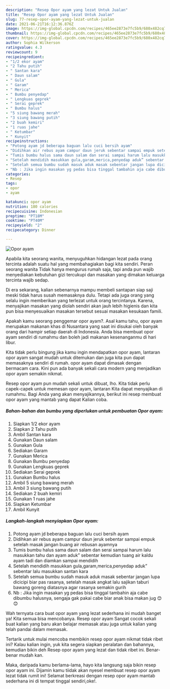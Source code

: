 ```yaml
---
description: "Resep Opor ayam yang lezat Untuk Jualan"
title: "Resep Opor ayam yang lezat Untuk Jualan"
slug: 77-resep-opor-ayam-yang-lezat-untuk-jualan
date: 2021-06-21T16:12:36.876Z
image: https://img-global.cpcdn.com/recipes/465ee2873e7fc5b9/680x482cq70/opor-ayam-foto-resep-utama.jpg
thumbnail: https://img-global.cpcdn.com/recipes/465ee2873e7fc5b9/680x482cq70/opor-ayam-foto-resep-utama.jpg
cover: https://img-global.cpcdn.com/recipes/465ee2873e7fc5b9/680x482cq70/opor-ayam-foto-resep-utama.jpg
author: Sophia Wilkerson
ratingvalue: 4.3
reviewcount: 9
recipeingredient:
- "1/2 ekor ayam"
- "2 Tahu putih"
- " Santan kara"
- " Daun salam"
- " Gula"
- " Garam"
- " Merica"
- " Bumbu penyedap"
- " Lengkuas geprek"
- " Serai geprek"
- " Bumbu halus"
- "5 siung bawang merah"
- "3 siung bawang putih"
- "2 buah kemiri"
- "1 ruas jahe"
- " Ketumbar"
- " Kunyit"
recipeinstructions:
- "Potong ayam jd beberapa baguan lalu cuci bersih ayam"
- "Didihkan air rebus ayam campur daun jeruk sebentar sampai empuk setelah masak jangan buang air rebusan ayamnya"
- "Tumis bumbu halus sama daun salam dan serai sampai harum lalu masukkan tahu dan ayam aduk” sebentar kemudian tuang air kaldu ayam tadi dan diamkan sampai mendidih"
- "Setelah mendidih masukkan gula,garam,merica,penyedap aduk” sebentar lalu masukkan santan kara"
- "Setelah semua bumbu sudah masuk aduk masak sebentar jangan lupa dicicipi biar pas rasanya, setelah masak angkat lalu sajikan taburi bawang goreng diatasnya agar rasanya semakin gurih"
- "Nb : Jika ingin masakan yg pedas bisa tinggal tambahin aja cabe dibumbu halusnya, sengaja gak pakai cabe biar anak bisa makan jug 😊😊"
categories:
- Resep
tags:
- opor
- ayam

katakunci: opor ayam 
nutrition: 180 calories
recipecuisine: Indonesian
preptime: "PT18M"
cooktime: "PT40M"
recipeyield: "2"
recipecategory: Dinner

---
```



![Opor ayam](https://img-global.cpcdn.com/recipes/465ee2873e7fc5b9/680x482cq70/opor-ayam-foto-resep-utama.jpg)

Apabila kita seorang wanita, menyuguhkan hidangan lezat pada orang tercinta adalah suatu hal yang membahagiakan bagi kita sendiri. Peran seorang  wanita Tidak hanya mengurus rumah saja, tapi anda pun wajib menyediakan kebutuhan gizi tercukupi dan masakan yang dimakan keluarga tercinta wajib sedap.

Di era  sekarang, kalian sebenarnya mampu membeli santapan siap saji meski tidak harus susah memasaknya dulu. Tetapi ada juga orang yang selalu ingin memberikan yang terlezat untuk orang tercintanya. Karena, menyajikan masakan yang diolah sendiri akan jauh lebih higienis dan kita pun bisa menyesuaikan masakan tersebut sesuai masakan kesukaan famili. 



Apakah kamu seorang penggemar opor ayam?. Asal kamu tahu, opor ayam merupakan makanan khas di Nusantara yang saat ini disukai oleh banyak orang dari hampir setiap daerah di Indonesia. Anda bisa membuat opor ayam sendiri di rumahmu dan boleh jadi makanan kesenanganmu di hari libur.

Kita tidak perlu bingung jika kamu ingin mendapatkan opor ayam, lantaran opor ayam sangat mudah untuk ditemukan dan juga kita pun dapat memasaknya sendiri di rumah. opor ayam dapat dimasak dengan bermacam cara. Kini pun ada banyak sekali cara modern yang menjadikan opor ayam semakin nikmat.

Resep opor ayam pun mudah sekali untuk dibuat, lho. Kita tidak perlu capek-capek untuk memesan opor ayam, lantaran Kita dapat menyajikan di rumahmu. Bagi Anda yang akan menyajikannya, berikut ini resep membuat opor ayam yang mantab yang dapat Kalian coba.

<!--inarticleads1-->

##### Bahan-bahan dan bumbu yang diperlukan untuk pembuatan Opor ayam:

1. Siapkan 1/2 ekor ayam
1. Siapkan 2 Tahu putih
1. Ambil  Santan kara
1. Gunakan  Daun salam
1. Gunakan  Gula
1. Sediakan  Garam
1. Gunakan  Merica
1. Gunakan  Bumbu penyedap
1. Gunakan  Lengkuas geprek
1. Sediakan  Serai geprek
1. Gunakan  Bumbu halus
1. Ambil 5 siung bawang merah
1. Ambil 3 siung bawang putih
1. Sediakan 2 buah kemiri
1. Gunakan 1 ruas jahe
1. Siapkan  Ketumbar
1. Ambil  Kunyit




<!--inarticleads2-->

##### Langkah-langkah menyiapkan Opor ayam:

1. Potong ayam jd beberapa baguan lalu cuci bersih ayam
1. Didihkan air rebus ayam campur daun jeruk sebentar sampai empuk setelah masak jangan buang air rebusan ayamnya
1. Tumis bumbu halus sama daun salam dan serai sampai harum lalu masukkan tahu dan ayam aduk” sebentar kemudian tuang air kaldu ayam tadi dan diamkan sampai mendidih
1. Setelah mendidih masukkan gula,garam,merica,penyedap aduk” sebentar lalu masukkan santan kara
1. Setelah semua bumbu sudah masuk aduk masak sebentar jangan lupa dicicipi biar pas rasanya, setelah masak angkat lalu sajikan taburi bawang goreng diatasnya agar rasanya semakin gurih
1. Nb : Jika ingin masakan yg pedas bisa tinggal tambahin aja cabe dibumbu halusnya, sengaja gak pakai cabe biar anak bisa makan jug 😊😊




Wah ternyata cara buat opor ayam yang lezat sederhana ini mudah banget ya! Kita semua bisa mencobanya. Resep opor ayam Sangat cocok sekali buat kalian yang baru akan belajar memasak atau juga untuk kalian yang telah pandai dalam memasak.

Tertarik untuk mulai mencoba membikin resep opor ayam nikmat tidak ribet ini? Kalau kalian ingin, yuk kita segera siapkan peralatan dan bahannya, kemudian bikin deh Resep opor ayam yang lezat dan tidak ribet ini. Benar-benar mudah kan. 

Maka, daripada kamu berlama-lama, hayo kita langsung saja bikin resep opor ayam ini. Dijamin kamu tiidak akan nyesel membuat resep opor ayam lezat tidak rumit ini! Selamat berkreasi dengan resep opor ayam mantab sederhana ini di tempat tinggal sendiri,oke!.

